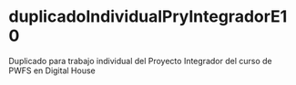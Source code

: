 # duplicadoIndividualPryIntegradorE10
Duplicado para trabajo individual del Proyecto Integrador del curso de PWFS en Digital House
